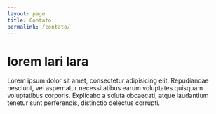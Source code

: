 ```yaml
---
layout: page
title: Contato
permalink: /contato/
---
```


<h1>lorem lari lara</h1>

<p>Lorem ipsum dolor sit amet, consectetur adipisicing elit. Repudiandae nesciunt, vel aspernatur necessitatibus earum voluptates quisquam voluptatibus corporis. Explicabo a soluta obcaecati, atque laudantium tenetur sunt perferendis, distinctio delectus corrupti.</p>